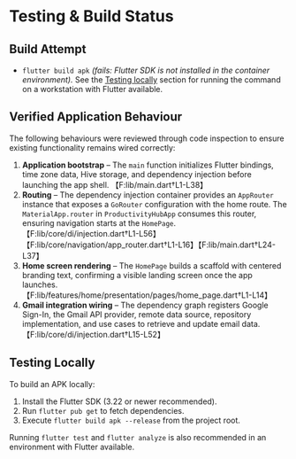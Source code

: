 # Testing & Build Status

## Build Attempt
- `flutter build apk` *(fails: Flutter SDK is not installed in the container environment).* See the [Testing locally](#testing-locally) section for running the command on a workstation with Flutter available.

## Verified Application Behaviour
The following behaviours were reviewed through code inspection to ensure existing functionality remains wired correctly:

1. **Application bootstrap** – The `main` function initializes Flutter bindings, time zone data, Hive storage, and dependency injection before launching the app shell. 【F:lib/main.dart†L1-L38】
2. **Routing** – The dependency injection container provides an `AppRouter` instance that exposes a `GoRouter` configuration with the home route. The `MaterialApp.router` in `ProductivityHubApp` consumes this router, ensuring navigation starts at the `HomePage`. 【F:lib/core/di/injection.dart†L1-L56】【F:lib/core/navigation/app_router.dart†L1-L16】【F:lib/main.dart†L24-L37】
3. **Home screen rendering** – The `HomePage` builds a scaffold with centered branding text, confirming a visible landing screen once the app launches. 【F:lib/features/home/presentation/pages/home_page.dart†L1-L14】
4. **Gmail integration wiring** – The dependency graph registers Google Sign-In, the Gmail API provider, remote data source, repository implementation, and use cases to retrieve and update email data. 【F:lib/core/di/injection.dart†L15-L52】

## Testing Locally
To build an APK locally:
1. Install the Flutter SDK (3.22 or newer recommended).
2. Run `flutter pub get` to fetch dependencies.
3. Execute `flutter build apk --release` from the project root.

Running `flutter test` and `flutter analyze` is also recommended in an environment with Flutter available.
